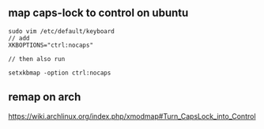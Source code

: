 ## map caps-lock to control on ubuntu

```
sudo vim /etc/default/keyboard
// add
XKBOPTIONS="ctrl:nocaps"

// then also run

setxkbmap -option ctrl:nocaps
```

## remap on arch
https://wiki.archlinux.org/index.php/xmodmap#Turn_CapsLock_into_Control
